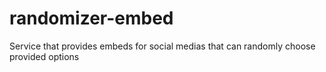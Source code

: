 # randomizer-embed
Service that provides embeds for social medias that can randomly choose provided options
